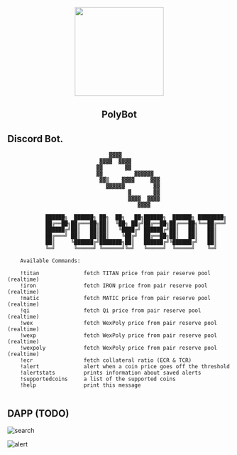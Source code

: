 <p align="center">
<p align="center"><img width=200 height=200 src="https://user-images.githubusercontent.com/842346/122435819-9cf1c100-cf98-11eb-882d-d5417df7862a.png"/></p>
<h2 style="color:" align="center" border="0">PolyBot</h2>


</p>



  
    
      
        
        

## Discord Bot. 

```
                                ▓▓▓▓            
                             ▓▓▓▓  ▓▓▓▓         
                            ▓▓       ▓▓         
                            ▓▓          ▓▓▓▓▓▓  
                             ▓▓▒    ▓▓▓▓     ▓▓▓
                               ▓▓▓▓▓▓         ▓▓
                                      ▓       ▓▓
                                      ▓▓▓▓  ▓▓▓▓
                                         ▓▓▓▓   
    
            ██████╗  ██████╗ ██╗  ██╗   ██╗██████╗  ██████╗ ████████╗
            ██╔══██╗██╔═══██╗██║  ╚██╗ ██╔╝██╔══██╗██╔═══██╗╚══██╔══╝
            ██████╔╝██║   ██║██║   ╚████╔╝ ██████╔╝██║   ██║   ██║   
            ██╔═══╝ ██║   ██║██║    ╚██╔╝  ██╔══██╗██║   ██║   ██║   
            ██║     ╚██████╔╝███████╗██║   ██████╔╝╚██████╔╝   ██║   
            ╚═╝      ╚═════╝ ╚══════╝╚═╝   ╚═════╝  ╚═════╝    ╚═╝   
                                                                                       
    Available Commands: 
    
    !titan              fetch TITAN price from pair reserve pool (realtime)
    !iron               fetch IRON price from pair reserve pool (realtime)
    !matic              fetch MATIC price from pair reserve pool (realtime)
    !qi                 fetch Qi price from pair reserve pool (realtime)
    !wex                fetch WexPoly price from pair reserve pool (realtime)
    !wexp               fetch WexPoly price from pair reserve pool (realtime)
    !wexpoly            fetch WexPoly price from pair reserve pool (realtime)
    !ecr                fetch collateral ratio (ECR & TCR)
    !alert              alert when a coin price goes off the threshold
    !alertstats         prints information about saved alerts
    !supportedcoins     a list of the supported coins
    !help               print this message
    
```
    
    
## DAPP (TODO)
![search](https://user-images.githubusercontent.com/842346/122434888-cb22d100-cf97-11eb-86a5-7d862166b923.jpg)

![alert](https://user-images.githubusercontent.com/842346/122434879-c8c07700-cf97-11eb-81dd-b560eb0c15b0.jpg)

    
